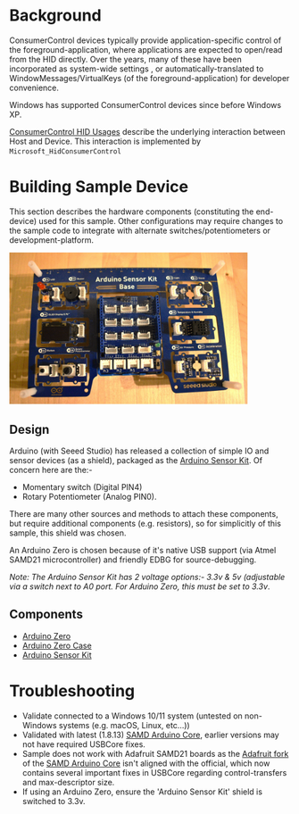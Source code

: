 # Background
ConsumerControl devices typically provide application-specific control of the foreground-application, where applications are expected to open/read from the HID directly. Over the years, many of these have been incorporated as system-wide settings , or automatically-translated to WindowMessages/VirtualKeys (of the foreground-application) for developer convenience.

Windows has supported ConsumerControl devices since before Windows XP.

[ConsumerControl HID Usages](https://usb.org/sites/default/files/hut1_4.pdf#page=126) describe the underlying interaction between Host and Device.  This interaction is implemented by `Microsoft_HidConsumerControl`

# Building Sample Device
This section describes the hardware components (constituting the end-device) used for this sample.  Other configurations may require changes to the sample code to integrate with alternate switches/potentiometers or development-platform.

<img src="./docs/ArduinoWithSensorKit.jpg" alt="ConsumerControl assembled" width="427"/>

## Design
Arduino (with Seeed Studio) has released a collection of simple IO and sensor devices (as a shield), packaged as the [Arduino Sensor Kit](https://store.arduino.cc/products/arduino-sensor-kit-base).  Of concern here are the:-
- Momentary switch (Digital PIN4)
- Rotary Potentiometer (Analog PIN0).

There are many other sources and methods to attach these components, but require additional components (e.g. resistors), so for simplicitly of this sample, this shield was chosen.

An Arduino Zero is chosen because of it's native USB support (via Atmel SAMD21 microcontroller) and friendly EDBG for source-debugging.

*Note: The Arduino Sensor Kit has 2 voltage options:- 3.3v & 5v (adjustable via a switch next to A0 port.  For Arduino Zero, this must be set to 3.3v*.

## Components
- [Arduino Zero](https://store-usa.arduino.cc/products/arduino-zero?selectedStore=us)
- [Arduino Zero Case](https://store-usa.arduino.cc/products/arduino-zero-case?variant=40735839748303)
- [Arduino Sensor Kit](https://store.arduino.cc/products/arduino-sensor-kit-base)

# Troubleshooting
- Validate connected to a Windows 10/11 system (untested on non-Windows systems (e.g. macOS, Linux, etc…))
- Validated with latest (1.8.13) [SAMD Arduino Core](https://github.com/arduino/ArduinoCore-samd), earlier versions may not have required USBCore fixes.
- Sample does not work with Adafruit SAMD21 boards as the [Adafruit fork](https://github.com/adafruit/ArduinoCore-samd) of the [SAMD Arduino Core](https://github.com/arduino/ArduinoCore-samd) isn't aligned with the official, which now contains several important fixes in USBCore regarding control-transfers and max-descriptor size.
- If using an Arduino Zero, ensure the 'Arduino Sensor Kit' shield is switched to 3.3v.